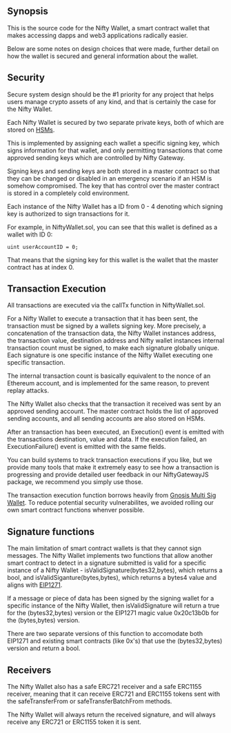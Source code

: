 ## Synopsis

This is the source code for the Nifty Wallet, a smart contract wallet that makes accessing dapps and web3 applications radically easier.

Below are some notes on design choices that were made, further detail on how the wallet is secured and general information about the wallet.

## Security

Secure system design should be the #1 priority for any project that helps users manage crypto assets of any kind, and that is certainly the case for the Nifty Wallet.

Each Nifty Wallet is secured by two separate private keys, both of which are stored on [HSMs](https://en.wikipedia.org/wiki/Hardware_security_module).

This is implemented by assigning each wallet a specific signing key, which signs information for that wallet, and only permitting transactions that come approved sending keys which are controlled by Nifty Gateway.

Signing keys and sending keys are both stored in a master contract so that they can be changed or disabled in an emergency scenario if an HSM is somehow compromised. The key that has control over the master contract is stored in a completely cold environment. 

Each instance of the Nifty Wallet has a ID from 0 - 4 denoting which signing key is authorized to sign transactions for it.

For example, in NiftyWallet.sol, you can see that this wallet is defined as a wallet with ID 0:
```
uint userAccountID = 0;
```

That means that the signing key for this wallet is the wallet that the master contract has at index 0.

## Transaction Execution

All transactions are executed via the callTx function in NiftyWallet.sol.

For a Nifty Wallet to execute a transaction that it has been sent, the transaction must be signed by a wallets signing key. More precisely, a concatenation of the transaction data, the Nifty Wallet instances address, the transaction value, destination address and Nifty wallet instances internal transaction count must be signed, to make each signature globally unique. Each signature is one specific instance of the Nifty Wallet executing one specific transaction. 

The internal transaction count is basically equivalent to the nonce of an Ethereum account, and is implemented for the same reason, to prevent replay attacks. 

The Nifty Wallet also checks that the transaction it received was sent by an approved sending account. The master contract holds the list of approved sending accounts, and all sending accounts are also stored on HSMs.

After an transaction has been executed, an Execution() event is emitted with the transactions destination, value and data. If the execution failed, an ExecutionFailure() event is emitted with the same fields.

You can build systems to track transaction executions if you like, but we provide many tools that make it extremely easy to see how a transaction is progressing and provide detailed user feedback in our NiftyGatewayJS package, we recommend you simply use those.

The transaction execution function borrows heavily from [Gnosis Multi Sig Wallet](https://github.com/gnosis/MultiSigWallet/blob/master/contracts/MultiSigWallet.sol). To reduce potential security vulnerabilites, we avoided rolling our own smart contract functions whenver possible.

## Signature functions

The main limitation of smart contract wallets is that they cannot sign messages. The Nifty Wallet implements two functions that allow another smart contract to detect in a signature submitted is valid for a specific instance of a Nifty Wallet - isValidSignature(bytes32,bytes), which returns a bool, and isValidSiganture(bytes,bytes), which returns a bytes4 value and aligns with [EIP1271](https://github.com/ethereum/EIPs/blob/master/EIPS/eip-1271.md).

If a message or piece of data has been signed by the signing wallet for a specific instance of the Nifty Wallet, then isValidSignature will return a true for the (bytes32,bytes) version or the EIP1271 magic value 0x20c13b0b for the (bytes,bytes) version.

There are two separate versions of this function to accomodate both EIP1271 and existing smart contracts (like 0x's) that use the (bytes32,bytes) version and return a bool.

## Receivers

The Nifty Wallet also has a safe ERC721 receiver and a safe ERC1155 receiver, meaning that it can receive ERC721 and ERC1155 tokens sent with the safeTransferFrom or safeTransferBatchFrom methods.

The Nifty Wallet will always return the received signature, and will always receive any ERC721 or ERC1155 token it is sent.


